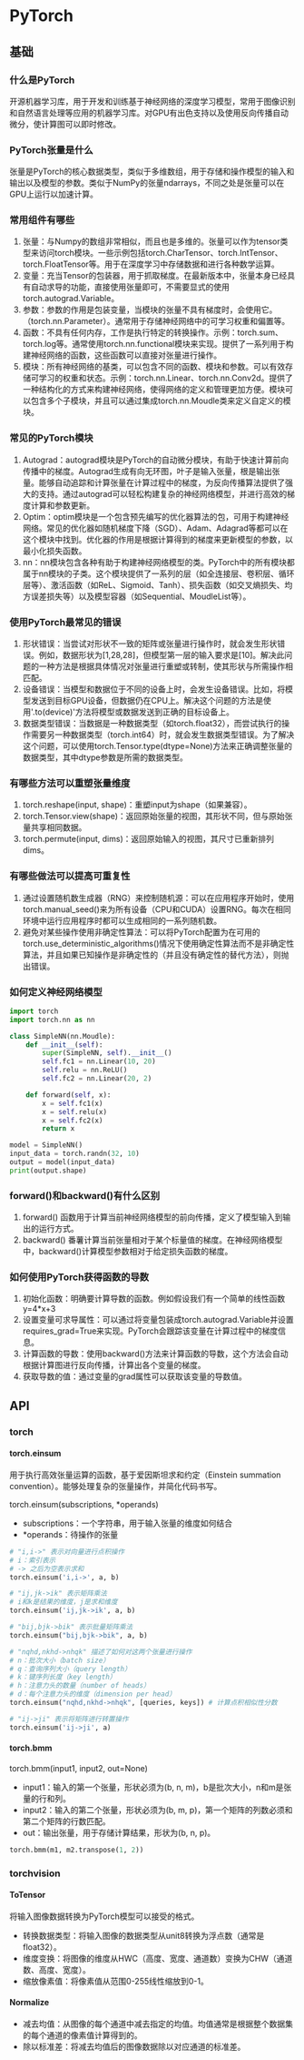 # PyTorch

## 基础

### 什么是PyTorch

开源机器学习库，用于开发和训练基于神经网络的深度学习模型，常用于图像识别和自然语言处理等应用的机器学习库。对GPU有出色支持以及使用反向传播自动微分，使计算图可以即时修改。

### PyTorch张量是什么

张量是PyTorch的核心数据类型，类似于多维数组，用于存储和操作模型的输入和输出以及模型的参数。类似于NumPy的张量ndarrays，不同之处是张量可以在GPU上运行以加速计算。

### 常用组件有哪些

1. 张量：与Numpy的数组非常相似，而且也是多维的。张量可以作为tensor类型来访问torch模块。一些示例包括torch.CharTensor、torch.IntTensor、torch.FloatTensor等。用于在深度学习中存储数据和进行各种数学运算。
2. 变量：充当Tensor的包装器，用于抓取梯度。在最新版本中，张量本身已经具有自动求导的功能，直接使用张量即可，不需要显式的使用torch.autograd.Variable。
3. 参数：参数的作用是包装变量，当模块的张量不具有梯度时，会使用它。（torch.nn.Parameter）。通常用于存储神经网络中的可学习权重和偏置等。
4. 函数：不具有任何内存，工作是执行特定的转换操作。示例：torch.sum、torch.log等。通常使用torch.nn.functional模块来实现。提供了一系列用于构建神经网络的函数，这些函数可以直接对张量进行操作。
5. 模块：所有神经网络的基类，可以包含不同的函数、模块和参数。可以有效存储可学习的权重和状态。示例：torch.nn.Linear、torch.nn.Conv2d。提供了一种结构化的方式来构建神经网络，使得网络的定义和管理更加方便。模块可以包含多个子模块，并且可以通过集成torch.nn.Moudle类来定义自定义的模块。

### 常见的PyTorch模块

1. Autograd：autograd模块是PyTorch的自动微分模块，有助于快速计算前向传播中的梯度。Autograd生成有向无环图，叶子是输入张量，根是输出张量。能够自动追踪和计算张量在计算过程中的梯度，为反向传播算法提供了强大的支持。通过autograd可以轻松构建复杂的神经网络模型，并进行高效的梯度计算和参数更新。
2. Optim：optim模块是一个包含预先编写的优化器算法的包，可用于构建神经网络。常见的优化器如随机梯度下降（SGD）、Adam、Adagrad等都可以在这个模块中找到。优化器的作用是根据计算得到的梯度来更新模型的参数，以最小化损失函数。
3. nn：nn模块包含各种有助于构建神经网络模型的类。PyTorch中的所有模块都属于nn模块的子类。这个模块提供了一系列的层（如全连接层、卷积层、循环层等）、激活函数（如ReL、Sigmoid、Tanh）、损失函数（如交叉熵损失、均方误差损失等）以及模型容器（如Sequential、MoudleList等）。

### 使用PyTorch最常见的错误

1. 形状错误：当尝试对形状不一致的矩阵或张量进行操作时，就会发生形状错误。例如，数据形状为[1,28,28]，但模型第一层的输入要求是[10]。解决此问题的一种方法是根据具体情况对张量进行重塑或转制，使其形状与所需操作相匹配。
2. 设备错误：当模型和数据位于不同的设备上时，会发生设备错误。比如，将模型发送到目标GPU设备，但数据仍在CPU上。解决这个问题的方法是使用'.to(device)'方法将模型或数据发送到正确的目标设备上。
3. 数据类型错误：当数据是一种数据类型（如torch.float32），而尝试执行的操作需要另一种数据类型（torch.int64）时，就会发生数据类型错误。为了解决这个问题，可以使用torch.Tensor.type(dtype=None)方法来正确调整张量的数据类型，其中dtype参数是所需的数据类型。

### 有哪些方法可以重塑张量维度

1. torch.reshape(input, shape)：重塑input为shape（如果兼容）。
2. torch.Tensor.view(shape)：返回原始张量的视图，其形状不同，但与原始张量共享相同数据。
3. torch.permute(input, dims)：返回原始输入的视图，其尺寸已重新排列dims。

### 有哪些做法可以提高可重复性

1. 通过设置随机数生成器（RNG）来控制随机源：可以在应用程序开始时，使用torch.manual_seed()来为所有设备（CPU和CUDA）设置RNG。每次在相同环境中运行应用程序时都可以生成相同的一系列随机数。
2. 避免对某些操作使用非确定性算法：可以将PyTorch配置为在可用的torch.use_deterministic_algorithms()情况下使用确定性算法而不是非确定性算法，并且如果已知操作是非确定性的（并且没有确定性的替代方法），则抛出错误。

### 如何定义神经网络模型

```Python
import torch
import torch.nn as nn

class SimpleNN(nn.Moudle):
    def __init__(self):
        super(SimpleNN, self).__init__()
        self.fc1 = nn.Linear(10, 20)
        self.relu = nn.ReLU()
        self.fc2 = nn.Linear(20, 2)

    def forward(self, x):
        x = self.fc1(x)
        x = self.relu(x)
        x = self.fc2(x)
        return x

model = SimpleNN()
input_data = torch.randn(32, 10)
output = model(input_data)
print(output.shape)
```

### forward()和backward()有什么区别

1. forward() 函数用于计算当前神经网络模型的前向传播，定义了模型输入到输出的运行方式。
2. backward() 番薯计算当前张量相对于某个标量值的梯度。在神经网络模型中，backward()计算模型参数相对于给定损失函数的梯度。

### 如何使用PyTorch获得函数的导数

1. 初始化函数：明确要计算导数的函数。例如假设我们有一个简单的线性函数y=4*x+3
2. 设置变量可求导属性：可以通过将变量包装成torch.autograd.Variable并设置requires_grad=True来实现。PyTorch会跟踪该变量在计算过程中的梯度信息。
3. 计算函数的导数：使用backward()方法来计算函数的导数，这个方法会自动根据计算图进行反向传播，计算出各个变量的梯度。
4. 获取导数的值：通过变量的grad属性可以获取该变量的导数值。

## API

### torch

#### torch.einsum

用于执行高效张量运算的函数，基于爱因斯坦求和约定（Einstein summation convention）。能够处理复杂的张量操作，并简化代码书写。

torch.einsum(subscriptions, *operands)

- subscriptions：一个字符串，用于输入张量的维度如何结合
- *operands：待操作的张量

```python
# "i,i->" 表示对向量进行点积操作
# i：索引表示
# -> 之后为空表示求和
torch.einsum('i,i->', a, b)

# "ij,jk->ik" 表示矩阵乘法
# i和k是结果的维度，j是求和维度
torch.einsum('ij,jk->ik', a, b)

# "bij,bjk->bik" 表示批量矩阵乘法
torch.einsum("bij,bjk->bik", a, b)

# "nqhd,nkhd->nhqk" 描述了如何对这两个张量进行操作
# n：批次大小（batch size）
# q：查询序列大小（query length）
# k：键序列长度（key length）
# h：注意力头的数量（number of heads）
# d：每个注意力头的维度（dimension per head）
torch.einsum("nqhd,nkhd->nhqk", [queries, keys]) # 计算点积相似性分数

# "ij->ji" 表示将矩阵进行转置操作
torch.einsum('ij->ji', a)
```

#### torch.bmm

torch.bmm(input1, input2, out=None)

- input1：输入的第一个张量，形状必须为(b, n, m)，b是批次大小，n和m是张量的行和列。
- input2：输入的第二个张量，形状必须为(b, m, p)，第一个矩阵的列数必须和第二个矩阵的行数匹配。
- out：输出张量，用于存储计算结果，形状为(b, n, p)。

```python
torch.bmm(m1, m2.transpose(1, 2))
```

### torchvision

#### ToTensor

将输入图像数据转换为PyTorch模型可以接受的格式。

- 转换数据类型：将输入图像的数据类型从unit8转换为浮点数（通常是float32）。
- 维度变换：将图像的维度从HWC（高度、宽度、通道数）变换为CHW（通道数、高度、宽度）。
- 缩放像素值：将像素值从范围0-255线性缩放到0-1。

#### Normalize

- 减去均值：从图像的每个通道中减去指定的均值。均值通常是根据整个数据集的每个通道的像素值计算得到的。
- 除以标准差：将减去均值后的图像数据除以对应通道的标准差。
